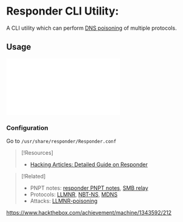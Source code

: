 
# Responder CLI Utility:
A CLI utility which can perform [DNS poisoning](/cybersecurity/TTPs/exploitation/injection/DNS-poisoning.md) of multiple protocols.
## Usage
![Refer to this](/PNPT/PEH/active-directory/initial-vectors/responder.md)
### Configuration
Go to `/usr/share/responder/Responder.conf`

> [!Resources]
> - [Hacking Articles: Detailed Guide on Responder](https://www.hackingarticles.in/a-detailed-guide-on-responder-llmnr-poisoning/)

> [!Related]
> - PNPT notes: [responder PNPT notes](PNPT/PEH/active-directory/initial-vectors/responder.md), [SMB relay](PNPT/PEH/active-directory/initial-vectors/SMB-relay.md)
> - Protocols: [LLMNR](/networking/protocols/LLMNR.md), [NBT-NS](/networking/protocols/NBT-NS.md), [MDNS](/networking/protocols/MDNS.md)
> - Attacks: [LLMNR-poisoning](PNPT/PEH/active-directory/initial-vectors/LLMNR-poisoning.md)



https://www.hackthebox.com/achievement/machine/1343592/212